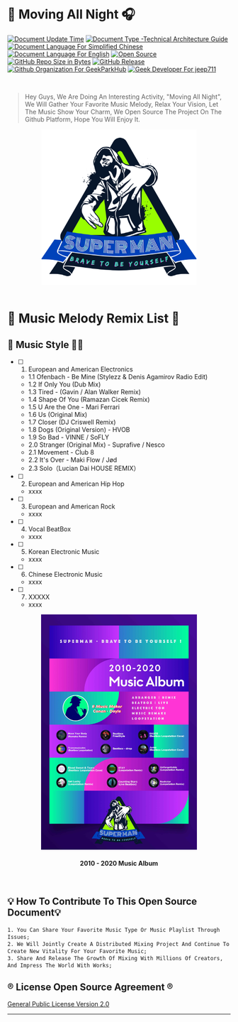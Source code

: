 # 🎵   Moving All Night   🎧

[![Document Update Time](https://img.shields.io/badge/Update%20Time-05%2F15%2F2021-darkorchid.svg?style=for-the-badge&logo=codacy&cacheSeconds=3600)]()
[![Document Type -Technical Architecture Guide](https://img.shields.io/badge/Doc%20Type%3A%20Interest%20Sharing%20Guide-blue.svg?style=for-the-badge&logo=safari&logoColor=white&cacheSeconds=3600)]()
[![Document Language For Simplified Chinese](https://img.shields.io/badge/Doc%20Language-Chinese-coral.svg?style=for-the-badge&logo=microsoft-word&cacheSeconds=3600)](./README_CN.md)
[![Document Language For English](https://img.shields.io/badge/Doc%20Language-English-mediumpurple.svg?style=for-the-badge&logo=microsoft-word&cacheSeconds=3600)](./README.md)
[![Open Source](https://img.shields.io/badge/Open%20Source-%E2%9D%A4-brightgreen.svg?style=for-the-badge&logo=conekta&cacheSeconds=3600)]()
[![GitHub Repo Size in Bytes](https://img.shields.io/github/repo-size/MusicSuperMan/Moving-All-Night.svg?style=for-the-badge&logo=adobe-creative-cloud&cacheSeconds=3600)]()
[![GitHub Release](https://img.shields.io/github/release/MusicSuperMan/Moving-All-Night.svg?style=for-the-badge&cacheSeconds=3600)]()
[![Github Organization For GeekParkHub](https://img.shields.io/badge/Organization-MusicSuperMan-magenta.svg?style=for-the-badge&logo=microsoft-teams&logoColor=white&cacheSeconds=3600)](https://github.com/MusicSuperMan)
[![Geek Developer For jeep711](https://img.shields.io/badge/Developer-jeep711-azure2.svg?style=for-the-badge&logo=opsgenie&cacheSeconds=3600)](https://github.com/jeep711)

<br>

> Hey Guys, We Are Doing An Interesting Activity, "Moving All Night", We Will Gather Your Favorite Music Melody, Relax Your Vision, Let The Music Show Your Charm, We Open Source The Project On The Github Platform, Hope You Will Enjoy It.

<div align="center">
<img src="./.github/resource/github-superman.png" width="350px" alt="
MusicSuperMan-Organization" title="
MusicSuperMan-Organization">
</div>
<br>

# 💽   Music Melody Remix List  💽
## 🌈   Music Style 🏳️‍🌈
- [ ] 1. European and American Electronics
  - 1.1 Ofenbach - Be Mine (Stylezz & Denis Agamirov Radio Edit)
  - 1.2 If Only You (Dub Mix)
  - 1.3 Tired - (Gavin / Alan Walker Remix)
  - 1.4 Shape Of You (Ramazan Cicek Remix)
  - 1.5 U Are the One - Mari Ferrari
  - 1.6 Us (Original Mix)
  - 1.7 Closer (DJ Criswell Remix)
  - 1.8 Dogs (Original Version) - HVOB
  - 1.9 So Bad - VINNE / SoFLY
  - 2.0 Stranger (Original Mix) - Suprafive / Nesco
  - 2.1 Movement - Club 8
  - 2.2 It's Over - Maki Flow / Jød
  - 2.3 Solo（Lucian Dai HOUSE REMIX）

- [ ] 2. European and American Hip Hop
  - xxxx

- [ ] 3. European and American Rock
  - xxxx

- [ ] 4. Vocal BeatBox
  - xxxx

- [ ] 5. Korean Electronic Music
  - xxxx

- [ ] 6. Chinese Electronic Music
  - xxxx

- [ ] 7. XXXXX
  - xxxx

<div align="center">
<img src="./.github/resource/music_album.jpg" width="70%" alt="MusicSuperMan" title="MusicSuperMan">
<br>
<h4>2010 - 2020  Music Album</h4>
</div>
<br>

## 💡 How To Contribute To This Open Source Document💡
``` text
1. You Can Share Your Favorite Music Type Or Music Playlist Through Issues;
2. We Will Jointly Create A Distributed Mixing Project And Continue To Create New Vitality For Your Favorite Music;
3. Share And Release The Growth Of Mixing With Millions Of Creators, And Impress The World With Works;
```

## ®️  License Open Source Agreement  ®️
[General Public License Version 2.0](./LICENSE)

---------

